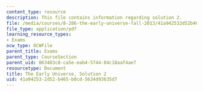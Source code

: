 ```yaml
---
content_type: resource
description: This file contains information regarding solution 2.
file: /media/courses/8-286-the-early-universe-fall-2013/41a942532d52b465b0cd5634d93635d7_MIT8_286F13_q2sols.pdf
file_type: application/pdf
learning_resource_types:
- Exams
ocw_type: OCWFile
parent_title: Exams
parent_type: CourseSection
parent_uid: 063483c8-ca5e-eab4-5744-84c18aaf4ae7
resourcetype: Document
title: The Early Universe, Solution 2
uid: 41a94253-2d52-b465-b0cd-5634d93635d7
---
```

